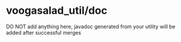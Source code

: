 # voogasalad_util/doc

DO NOT add anything here, javadoc generated from your utility will be added after successful merges

